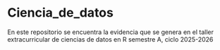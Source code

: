 # Ciencia_de_datos
En este repositorio se encuentra la evidencia que se genera en el taller extracurricular de ciencias de datos en R semestre A, ciclo 2025-2026

